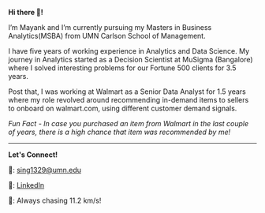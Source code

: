 **Hi there 🙌!**

I’m Mayank and I’m currently pursuing my Masters in Business Analytics(MSBA) from UMN Carlson School of Management. 

I have five years of working experience in Analytics and Data Science. My journey in Analytics started as a Decision Scientist at MuSigma (Bangalore) where I solved interesting problems for our Fortune 500 clients for 3.5 years. 

Post that, I was working at Walmart as a Senior Data Analyst for 1.5 years where my role revolved around recommending in-demand items to sellers to onboard on walmart.com, using different customer demand signals. 

_Fun Fact - In case you purchased an item from Walmart in the last couple of years, there is a high chance that item was recommended by me!_

_________________________________________________________________________________________________________________

**Let's Connect!**

📧: sing1329@umn.edu

🤝: [LinkedIn](https://www.linkedin.com/in/singh-mayank/)

🥷: Always chasing 11.2 km/s!

